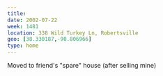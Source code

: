 ```yaml
---
title:
date: 2002-07-22
week: 1481
location: 338 Wild Turkey Ln, Robertsville
geo: [38.330187,-90.806966]
type: home
---
```


Moved to friend's "spare" house (after selling mine)
<!--
  Andrew Hoog
-->
